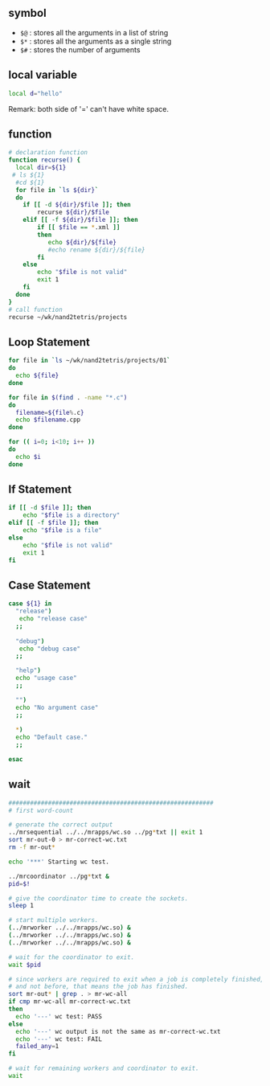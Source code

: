 ## symbol


- `$@` : stores all the arguments in a list of string
- `$*` : stores all the arguments as a single string
- `$#` : stores the number of arguments


## local variable

```bash
local d="hello" 
``` 

Remark: both side of '=' can't have white space.

## function 

```bash
# declaration function
function recurse() {
  local dir=${1}
 # ls ${1}
  #cd ${1}
  for file in `ls ${dir}`
  do
    if [[ -d ${dir}/$file ]]; then
        recurse ${dir}/$file
    elif [[ -f ${dir}/$file ]]; then
        if [[ $file == *.xml ]]
        then
           echo ${dir}/${file} 
           #echo rename ${dir}/${file}
        fi
    else
        echo "$file is not valid"
        exit 1
    fi
  done
}
# call function
recurse ~/wk/nand2tetris/projects
```

## Loop Statement

```bash
for file in `ls ~/wk/nand2tetris/projects/01`
do
  echo ${file}
done
```

```bash
for file in $(find . -name "*.c")
do
  filename=${file%.c}
  echo $filename.cpp
done

```

```bash
for (( i=0; i<10; i++ ))
do
  echo $i 
done

```


## If Statement

```bash
if [[ -d $file ]]; then
    echo "$file is a directory"
elif [[ -f $file ]]; then
    echo "$file is a file"
else
    echo "$file is not valid"
    exit 1
fi
```

## Case Statement

```bash
case ${1} in
  "release")
   echo "release case"
  ;;
  
  "debug")
   echo "debug case"
  ;;  

  "help")
  echo "usage case"
  ;;

  "")
  echo "No argument case"
  ;;
  
  *)
  echo "Default case."
  ;;

esac
```

## wait

```bash
#########################################################
# first word-count

# generate the correct output
../mrsequential ../../mrapps/wc.so ../pg*txt || exit 1
sort mr-out-0 > mr-correct-wc.txt
rm -f mr-out*

echo '***' Starting wc test.

../mrcoordinator ../pg*txt &
pid=$!

# give the coordinator time to create the sockets.
sleep 1

# start multiple workers.
(../mrworker ../../mrapps/wc.so) &
(../mrworker ../../mrapps/wc.so) &
(../mrworker ../../mrapps/wc.so) &

# wait for the coordinator to exit.
wait $pid

# since workers are required to exit when a job is completely finished,
# and not before, that means the job has finished.
sort mr-out* | grep . > mr-wc-all
if cmp mr-wc-all mr-correct-wc.txt
then
  echo '---' wc test: PASS
else
  echo '---' wc output is not the same as mr-correct-wc.txt
  echo '---' wc test: FAIL
  failed_any=1
fi

# wait for remaining workers and coordinator to exit.
wait
```



